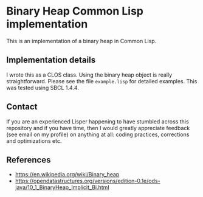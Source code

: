 # Binary Heap Common Lisp implementation
This is an implementation of a binary heap in Common Lisp.

## Implementation details
I wrote this as a CLOS class. Using the binary heap object is really straightforward. Please see the file `example.lisp` for detailed examples. This was tested using SBCL 1.4.4.

## Contact
If you are an experienced Lisper happening to have stumbled across this repository and if you have time, then I would greatly appreciate feedback (see email on my profile) on anything at all: coding practices, corrections and optimizations etc.

## References
  - https://en.wikipedia.org/wiki/Binary_heap
  - https://opendatastructures.org/versions/edition-0.1e/ods-java/10_1_BinaryHeap_Implicit_Bi.html

